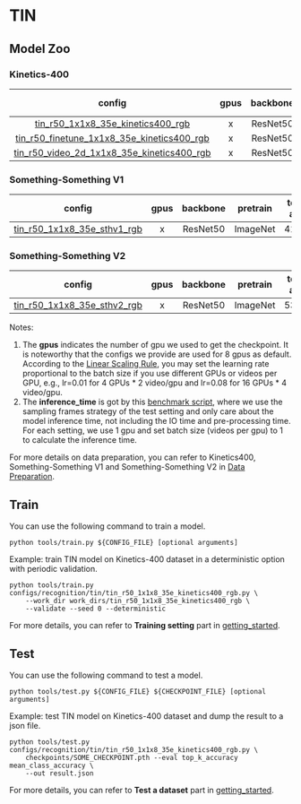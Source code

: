 # TIN

## Model Zoo

### Kinetics-400

|config | gpus | backbone| pretrain | top1 acc| top5 acc | inference_time(video/s) | gpu_mem(M)| ckpt | log|
|:--:|:--:|:--:|:--:|:--:|:--:|:--:|:--:|:--:|:--:|
|[tin_r50_1x1x8_35e_kinetics400_rgb](/configs/recognition/tin/tin_r50_1x1x8_35e_kinetics400_rgb.py) |x| ResNet50| ImageNet |69.44|89.19|16.5 (8x1 frames)| 6173| [ckpt]() | [log]()|
|[tin_r50_finetune_1x1x8_35e_kinetics400_rgb](/configs/recognition/tin/tin_r50_finetune_1x1x8_35e_kinetics400_rgb.py) |x| ResNet50| ImageNet |71.00|89.98| x | 6174 | [ckpt]() | [log]()|
|[tin_r50_video_2d_1x1x8_35e_kinetics400_rgb](/configs/recognition/tin/tin_r50_video_1x1x8_35e_kinetics400_rgb.py) |x| ResNet50 | ImageNet | x | x | x | x | [ckpt]() | [log]()|

### Something-Something V1
|config | gpus | backbone| pretrain | top1 acc| top5 acc | gpu_mem(M) | ckpt | log|
|:--:|:--:|:--:|:--:|:--:|:--:|:--:|:--:|:--:|
|[tin_r50_1x1x8_35e_sthv1_rgb](/configs/recognition/tin/tin_r50_1x1x8_35e_sthv1_rgb.py) |x| ResNet50 |ImageNet|41.59|71.94| x | [ckpt]() | [log]()|

### Something-Something V2
|config | gpus | backbone | pretrain| top1 acc| top5 acc | gpu_mem(M)  | ckpt | log|
|:--:|:--:|:--:|:--:|:--:|:--:|:--:|:--:|:--:|
|[tin_r50_1x1x8_35e_sthv2_rgb](/configs/recognition/tin/tin_r50_1x1x8_35e_sthv2_rgb.py) |x| ResNet50|ImageNet |53.08|82.02| x | [ckpt]() | [log]()|

Notes:
1. The **gpus** indicates the number of gpu we used to get the checkpoint. It is noteworthy that the configs we provide are used for 8 gpus as default.
According to the [Linear Scaling Rule](https://arxiv.org/abs/1706.02677), you may set the learning rate proportional to the batch size if you use different GPUs or videos per GPU,
e.g., lr=0.01 for 4 GPUs * 2 video/gpu and lr=0.08 for 16 GPUs * 4 video/gpu.
2. The **inference_time** is got by this [benchmark script](/tools/benchmark.py), where we use the sampling frames strategy of the test setting and only care about the model inference time,
not including the IO time and pre-processing time. For each setting, we use 1 gpu and set batch size (videos per gpu) to 1 to calculate the inference time.

For more details on data preparation, you can refer to Kinetics400, Something-Something V1 and Something-Something V2 in [Data Preparation](/docs/data_preparation.md).

## Train
You can use the following command to train a model.
```shell
python tools/train.py ${CONFIG_FILE} [optional arguments]
```

Example: train TIN model on Kinetics-400 dataset in a deterministic option with periodic validation.
```shell
python tools/train.py configs/recognition/tin/tin_r50_1x1x8_35e_kinetics400_rgb.py \
    --work_dir work_dirs/tin_r50_1x1x8_35e_kinetics400_rgb \
    --validate --seed 0 --deterministic
```

For more details, you can refer to **Training setting** part in [getting_started](/docs/getting_started.md).

## Test
You can use the following command to test a model.
```shell
python tools/test.py ${CONFIG_FILE} ${CHECKPOINT_FILE} [optional arguments]
```

Example: test TIN model on Kinetics-400 dataset and dump the result to a json file.
```shell
python tools/test.py configs/recognition/tin/tin_r50_1x1x8_35e_kinetics400_rgb.py \
    checkpoints/SOME_CHECKPOINT.pth --eval top_k_accuracy mean_class_accuracy \
    --out result.json
```

For more details, you can refer to **Test a dataset** part in [getting_started](/docs/getting_started.md).
